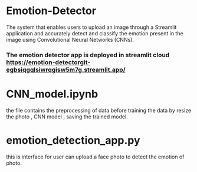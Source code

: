 # Emotion-Detector
The system that enables users to upload an image through a Streamlit application and accurately detect and classify the emotion present in the image using Convolutional Neural Networks (CNNs). 

### The emotion detector app is deployed in streamlit cloud https://emotion-detectorgit-egbsiqgqlsiwrqgisw5m7g.streamlit.app/

# CNN_model.ipynb
the file contains the preprocessing of data before training the data by resize the photo , CNN model , saving the trained model.

# emotion_detection_app.py
this is interface for user can upload a face photo to detect the emotion of photo.

